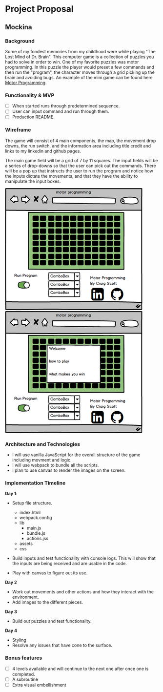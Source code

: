 # Project Proposal

## Mockina

### Background

Some of my fondest memories from my childhood were while playing "The Lost Mind of Dr. Brain". This computer game is a collection of puzzles you had to solve in order to win. One of my favorite puzzles was motor programming. In this puzzle the player would preset a few commands and then run the "program", the character  moves through a grid picking up the brain and avoiding bugs. An example of the mini game can be found here [Motor Programming][youtube].

[youtube]: https://www.youtube.com/watch?v=xqDGPYMcWGk&t=583s


### Functionality & MVP

- [ ] When started runs through predetermined sequence.
- [ ] User can input command and run through them.
- [ ] Production README.

### Wireframe

The game will consist of 4 main components, the map, the movement drop downs, the run switch, and the information area including title credit and links to my linkedin and github pages.

The main game field will be a grid of 7 by 11 squares. The input fields will be a series of drop-downs so that the user can pick out the commands. There will be a pop up that instructs the user to run the program and notice how the inputs dictate the movements, and that they have the ability to manipulate the input boxes.

![wireframe](images/motor-programming.png)
![how-to](images/how-to-modal.png)

### Architecture and Technologies

- I will use vanilla JavaScript for the overall structure of the game including movment and logic.
- I will use webpack to bundle all the scripts.
- I plan to use canvas to render the images on the screen.


### Implementation Timeline

**Day 1**:

- Setup file structure.
  - index.html
  - webpack.config
  - lib
    - main.js
    - bundle.js
    - actions.jss
  - assets
  - css

- Build inputs and test functionality with console logs. This will show that the inputs are being received and are usable in the code.
- Play with canvas to figure out its use.

**Day 2**

- Work out movements and other actions and how they interact with the environment.
- Add images to the different pieces.

**Day 3**

- Build out puzzles and test functionality.

**Day 4**

- Styling
- Resolve any issues that have cone to the surface.


### Bonus features

- [ ] 4 levels available and will continue to the next one after once one is completed.
- [ ] A subroutine
- [ ] Extra visual embellishment
